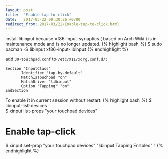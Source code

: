 ```yaml
---
layout: post
title:  "Enable tap-to-click"
date:   2017-03-22 09:30:26 +0700
redirect_from: 2017/03/22/Enable-tap-to-click.html
---
```

install libinput because xf86-input-synaptics ( based on Arch Wiki ) is in maintenance mode and is no longer updated.
{% highlight bash %}
$ sudo pacman -S libinput xf86-input-libinput
{% endhighlight %}

add ``30-touchpad.conf`` to ``/etc/X11/xorg.conf.d/:``
```
Section "InputClass"
       Identifier "tap-by-default"
       MatchIsTouchpad "on"
       MatchDriver "libinput"
       Option "Tapping" "on"
EndSection
```

To enable it in current session without restart:
{% highlight bash %}
 $ libinput-list-devices  
 $ xinput list-props "your touchpad devices"  
 # Enable tap-click  
 $ xinput set-prop "your touchpad devices" "libinput Tapping Enabled" 1
{% endhighlight %}
